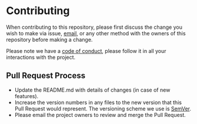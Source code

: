 # Contributing
When contributing to this repository, please first discuss the change you wish to make via issue, [email](mailto:saifkhichi96@gmail.com), or any other method with the owners of this repository before making a change.

Please note we have a [code of conduct](https://github.com/sfllhkhan95/paint/blob/master/CODE_OF_CONDUCT.md), please follow it in all your interactions with the project.

## Pull Request Process
- Update the README.md with details of changes (in case of new features).
- Increase the version numbers in any files to the new version that this Pull Request would represent. The versioning scheme we use is [SemVer](https://semver.org/).
- Please email the project owners to review and merge the Pull Request.
